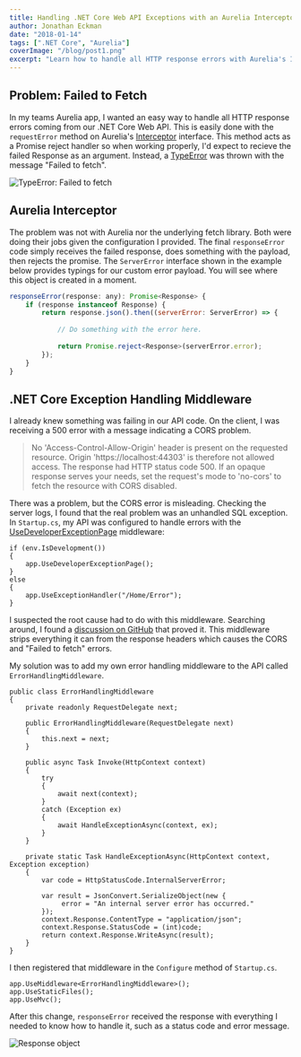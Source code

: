 ```yaml
---
title: Handling .NET Core Web API Exceptions with an Aurelia Interceptor
author: Jonathan Eckman
date: "2018-01-14"
tags: [".NET Core", "Aurelia"]
coverImage: "/blog/post1.png"
excerpt: "Learn how to handle all HTTP response errors with Aurelia's Interceptor interface and .NET Core Exception Handling Middleware."
---
```



## Problem: Failed to Fetch
In my teams Aurelia app, I wanted an easy way to handle all HTTP response errors coming from our .NET Core Web API. This is easily done with the `requestError` method on Aurelia's [Interceptor](http://aurelia.io/docs/api/fetch-client/interface/Interceptor) interface. This method acts as a Promise reject handler so when working properly, I'd expect to recieve the failed Response as an argument. Instead, a [TypeError](https://developer.mozilla.org/en-US/docs/Web/JavaScript/Reference/Global_Objects/TypeError) was thrown with the message "Failed to fetch". 

![TypeError: Failed to fetch](/img/failed-to-fetch.png)

## Aurelia Interceptor
The problem was not with Aurelia nor the underlying fetch library. Both were doing their jobs given the configuration I provided. The final `responseError` code simply receives the failed response, does something with the payload, then rejects the promise. The `ServerError` interface shown in the example below provides typings for our custom error payload. You will see where this object is created in a moment.

```js
responseError(response: any): Promise<Response> {
    if (response instanceof Response) {
        return response.json().then((serverError: ServerError) => {
        
            // Do something with the error here.
            
            return Promise.reject<Response>(serverError.error);
        }); 
    }
}
```

## .NET Core Exception Handling Middleware
I already knew something was failing in our API code. On the client, I was receiving a 500 error with a message indicating a CORS problem. 

> No 'Access-Control-Allow-Origin' header is present on the requested resource. Origin 'https://localhost:44303' is therefore not allowed access. The response had HTTP status code 500. If an opaque response serves your needs, set the request's mode to 'no-cors' to fetch the resource with CORS disabled.

There was a problem, but the CORS error is misleading. Checking the server logs, I found that the real problem was an unhandled SQL exception. In `Startup.cs`, my API was configured to handle errors with the [UseDeveloperExceptionPage](https://docs.microsoft.com/en-us/aspnet/core/fundamentals/error-handling#the-developer-exception-page) middleware:

```
if (env.IsDevelopment())
{
    app.UseDeveloperExceptionPage();
}
else
{
    app.UseExceptionHandler("/Home/Error");
}
```

I suspected the root cause had to do with this middleware. Searching around, I found a [discussion on GitHub](https://github.com/aspnet/Diagnostics/issues/247) that proved it. This middleware strips everything it can from the response headers which causes the CORS and "Failed to fetch" errors. 

My solution was to add my own error handling middleware to the API called `ErrorHandlingMiddleware`.

```
public class ErrorHandlingMiddleware
{
    private readonly RequestDelegate next;

    public ErrorHandlingMiddleware(RequestDelegate next)
    {
        this.next = next;
    }

    public async Task Invoke(HttpContext context)
    {
        try
        {
            await next(context);
        }
        catch (Exception ex)
        {
            await HandleExceptionAsync(context, ex);
        }
    }

    private static Task HandleExceptionAsync(HttpContext context, Exception exception)
    {
        var code = HttpStatusCode.InternalServerError;

        var result = JsonConvert.SerializeObject(new { 
             error = "An internal server error has occurred." 
        });
        context.Response.ContentType = "application/json";
        context.Response.StatusCode = (int)code;
        return context.Response.WriteAsync(result);
    }
}
```

I then registered that middleware in the `Configure` method of `Startup.cs`.

```
app.UseMiddleware<ErrorHandlingMiddleware>();
app.UseStaticFiles();
app.UseMvc();
```

After this change, `responseError` received the response with everything I needed to know how to handle it, such as a status code and error message. 

![Response object](/img/failed-to-fetch-resolved.png)
